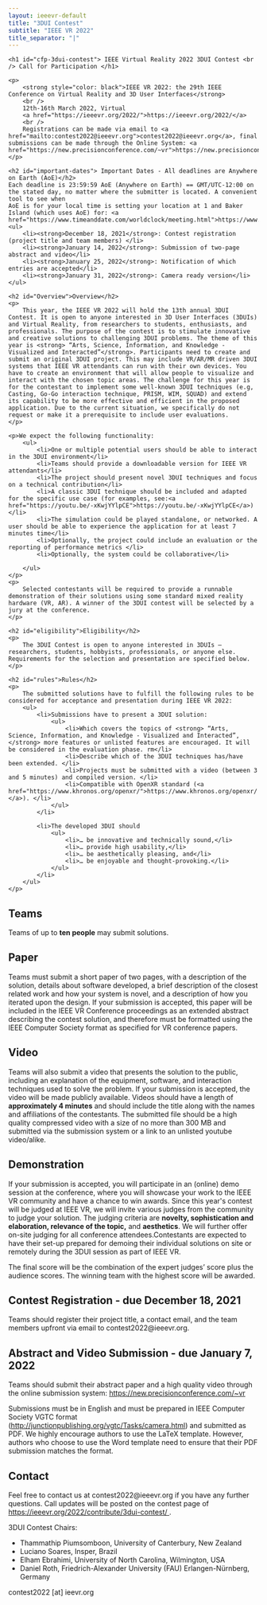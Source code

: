 ```yaml
---
layout: ieeevr-default
title: "3DUI Contest"
subtitle: "IEEE VR 2022"
title_separator: "|"
---
```


<div>
   
    <h1 id="cfp-3dui-contest"> IEEE Virtual Reality 2022 3DUI Contest <br /> Call for Participation </h1>

    <p>
        <strong style="color: black">IEEE VR 2022: the 29th IEEE Conference on Virtual Reality and 3D User Interfaces</strong>
        <br />
        12th-16th March 2022, Virtual
        <a href="https://ieeevr.org/2022/">https://ieeevr.org/2022/</a>
        <br />
        Registrations can be made via email to <a href="mailto:contest2022@ieeevr.org">contest2022@ieeevr.org</a>, final submissions can be made through the Online System: <a href="https://new.precisionconference.com/~vr">https://new.precisionconference.com/~vr</a>.
    </p>

    <h2 id="important-dates"> Important Dates - All deadlines are Anywhere on Earth (AoE)</h2>
    Each deadline is 23:59:59 AoE (Anywhere on Earth) == GMT/UTC-12:00 on the stated day, no matter where the submitter is located. A convenient tool to see when 
    AoE is for your local time is setting your location at 1 and Baker Island (which uses AoE) for: <a href="https://www.timeanddate.com/worldclock/meeting.html">https://www.timeanddate.com/worldclock/meeting.html</a>
    <ul>
        <li><strong>December 18, 2021</strong>: Contest registration (project title and team members) </li>
        <li><strong>January 14, 2022</strong>: Submission of two-page abstract and video</li>
        <li><strong>January 25, 2022</strong>: Notification of which entries are accepted</li>
        <li><strong>January 31, 2022</strong>: Camera ready version</li>
    </ul>

    <h2 id="Overview">Overview</h2>
    <p>
        This year, the IEEE VR 2022 will hold the 13th annual 3DUI Contest. It is open to anyone interested in 3D User Interfaces (3DUIs) and Virtual Reality, from researchers to students, enthusiasts, and professionals. The purpose of the contest is to stimulate innovative and creative solutions to challenging 3DUI problems. The theme of this year is <strong> “Arts, Science, Information, and Knowledge - Visualized and Interacted”</strong>. Participants need to create and submit an original 3DUI project. This may include VR/AR/MR driven 3DUI systems that IEEE VR attendants can run with their own devices. You have to create an environment that will allow people to visualize and interact with the chosen topic areas. The challenge for this year is for the contestant to implement some well-known 3DUI techniques (e.g, Casting, Go-Go interaction technique, PRISM, WIM, SQUAD) and extend its capability to be more effective and efficient in the proposed application. Due to the current situation, we specifically do not request or make it a prerequisite to include user evaluations.
    </p>

    <p>We expect the following functionality:
        <ul>
            <li>One or multiple potential users should be able to interact in the 3DUI environment</li>
            <li>Teams should provide a downloadable version for IEEE VR attendants</li>
            <li>The project should present novel 3DUI techniques and focus on a technical contribution</li>
            <li>A classic 3DUI technique should be included and adapted for the specific use case (for examples, see:<a href="https://youtu.be/-xKwjYYlpCE">https://youtu.be/-xKwjYYlpCE</a>) </li>
            <li>The simulation could be played standalone, or networked. A user should be able to experience the application for at least 7 minutes time</li>
            <li>Optionally, the project could include an evaluation or the reporting of performance metrics </li>
            <li>Optionally, the system could be collaborative</li>
            
        </ul>
    </p>
    <p>
        Selected contestants will be required to provide a runnable demonstration of their solutions using some standard mixed reality hardware (VR, AR). A winner of the 3DUI contest will be selected by a jury at the conference.
    </p>

    <h2 id="eligibility">Eligibility</h2>
    <p>
        The 3DUI Contest is open to anyone interested in 3DUIs — researchers, students, hobbyists, professionals, or anyone else. Requirements for the selection and presentation are specified below.
    </p>

    <h2 id="rules">Rules</h2>
    <p>
        The submitted solutions have to fulfill the following rules to be considered for acceptance and presentation during IEEE VR 2022: 
        <ul>
            <li>Submissions have to present a 3DUI solution:
                <ul>
                    <li>Which covers the topics of <strong> “Arts, Science, Information, and Knowledge - Visualized and Interacted”,</strong> more features or unlisted features are encouraged. It will be considered in the evaluation phase. rm</li>
                    <li>Describe which of the 3DUI techniques has/have been extended. </li>
                    <li>Projects must be submitted with a video (between 3 and 5 minutes) and compiled version. </li>
                    <li>Compatible with OpenXR standard (<a href="https://www.khronos.org/openxr/">https://www.khronos.org/openxr/ </a>). </li>
                </ul>
            </li>

            <li>The developed 3DUI should
                <ul>
                    <li>… be innovative and technically sound,</li>
                    <li>… provide high usability,</li>
                    <li>… be aesthetically pleasing, and</li>
                    <li>… be enjoyable and thought-provoking.</li>
                </ul>
            </li>
        </ul>
    </p>

<h2 id="teams">Teams</h2>
<p>
    Teams of up to <strong>ten people</strong> may submit solutions.
</p>
    
<h2 id="paper">Paper</h2>
<p>
Teams must submit a short paper of two pages, with a description of the solution, details about software developed, a brief description of the closest related work and how your system is novel, and a description of how you iterated upon the design. 
If your submission is accepted, this paper will be included in the IEEE VR Conference proceedings as an extended abstract describing the contest solution, and therefore must be formatted using the IEEE Computer Society format as specified for VR conference papers.
</p>

<h2 id="video">Video</h2>
<p>
    Teams will also submit a video that presents the solution to the public, including an explanation of the equipment, software, and interaction techniques used to solve the problem. If your submission is accepted, the video will be made publicly available. Videos should have a length of <strong>approximately 4 minutes</strong> and should include the title along with the names and affiliations of the contestants. The submitted file should be a high quality compressed video with a size of no more than 300 MB and submitted via the submission system or a link to an unlisted youtube video/alike.
</p>

<h2 id="demonstration">Demonstration</h2>
<p>
If your submission is accepted, you will participate in an (online) demo session at the conference, where you will showcase your work to the IEEE VR community and have a chance to win awards. Since this year's contest will be judged at IEEE VR, we will invite various judges from the community to judge your solution. The judging criteria are <strong>novelty, sophistication and elaboration, relevance of the topic,</strong> and <strong>aesthetics</strong>. We will further offer on-site judging for all conference attendees.Contestants are expected to have their set-up prepared for demoing their individual solutions on site or remotely during the 3DUI session as part of IEEE VR.
</p> 
<p>
The final score will be the combination of the expert judges’ score plus the audience scores. The winning team with the highest score will be awarded.
</p>

<h2>Contest Registration - due December 18, 2021</h2>
<p>
Teams should register their project title, a contact email, and the team members upfront via email to contest2022@ieeevr.org.
</p>
    
<h2>Abstract and Video Submission - due January 7, 2022</h2>
<p>
Teams should submit their abstract paper and a high quality video through the online submission system: <a href="https://new.precisionconference.com/~vr">https://new.precisionconference.com/~vr</a>
</p>
<p>
   Submissions must be in English and must be prepared in IEEE Computer Society VGTC format (<a href="http://junctionpublishing.org/vgtc/Tasks/camera.html">http://junctionpublishing.org/vgtc/Tasks/camera.html</a>) and submitted as PDF. We highly encourage authors to use the LaTeX template. However, authors who choose to use the Word template need to ensure that their PDF submission matches the format. 
</p>

<h2 id="contact"> Contact </h2>
<p>
Feel free to contact us at contest2022@ieeevr.org if you have any further questions.
Call updates will be posted on the contest page of <a href="https://ieeevr.org/2022/contribute/3dui-contest/">https://ieeevr.org/2022/contribute/3dui-contest/ </a>.
</p>
<p>
    3DUI Contest Chairs:
    <ul>   
        <li>Thammathip Piumsomboon, University of Canterbury, New Zealand</li>
        <li>Luciano Soares, Insper, Brazil </li>
        <li>Elham Ebrahimi, University of North Carolina, Wilmington, USA</li>
        <li>Daniel Roth, Friedrich-Alexander University (FAU) Erlangen-Nürnberg, Germany</li>
    </ul>
    contest2022 [at] ieevr.org
</p>


</div>
